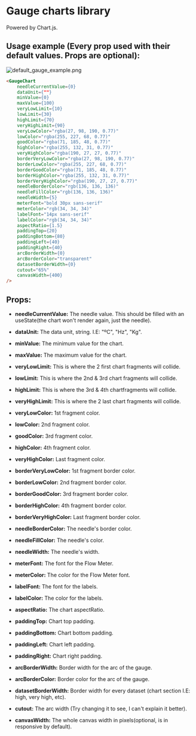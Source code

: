 # Gauge charts library
Powered by Chart.js.

## Usage example (Every prop used with their default values. Props are optional):
![default_gauge_example.png](public/default-gauge-example.png)

```html
<GaugeChart
    needleCurrentValue={0}
    dataUnit={""}
    minValue={0}
    maxValue={100}
    veryLowLimit={10}
    lowLimit={30}
    highLimit={70}
    veryHighLimit={90}
    veryLowColor="rgba(27, 98, 190, 0.77)"
    lowColor="rgba(255, 227, 68, 0.77)"
    goodColor="rgba(71, 185, 48, 0.77)"
    highColor="rgba(255, 132, 31, 0.77)"
    veryHighColor="rgba(190, 27, 27, 0.77)"
    borderVeryLowColor="rgba(27, 98, 190, 0.77)"
    borderLowColor="rgba(255, 227, 68, 0.77)"
    borderGoodColor="rgba(71, 185, 48, 0.77)"
    borderHighColor="rgba(255, 132, 31, 0.77)"
    borderVeryHighColor="rgba(190, 27, 27, 0.77)"
    needleBorderColor="rgb(136, 136, 136)"
    needleFillColor="rgb(136, 136, 136)"
    needleWidth={5}
    meterFont="bold 30px sans-serif"
    meterColor="rgb(34, 34, 34)"
    labelFont="14px sans-serif"
    labelColor="rgb(34, 34, 34)"
    aspectRatio={1.5}
    paddingTop={20}
    paddingBottom={80}
    paddingLeft={40}
    paddingRight={40}
    arcBorderWidth={0}
    arcBorderColor="transparent"
    datasetBorderWidth={0}
    cutout="65%"
    canvasWidth={400}
/>
```
## Props:
- **needleCurrentValue:** The needle value. This should be filled with an useState(the chart won't render again, just the needle).
- **dataUnit:** The data unit, string. I.E: "ºC", "Hz", "Kg".
  
- **minValue:** The minimum value for the chart.
- **maxValue:** The maximum value for the chart.
  
- **veryLowLimit:** This is where the 2 first chart fragments will collide.
- **lowLimit:** This is where the 2nd & 3rd chart fragments will collide.
- **highLimit:** This is where the 3rd & 4th chartfragments will collide.
- **veryHighLimit:** This is where the 2 last chart fragments will collide.
  
- **veryLowColor:** 1st fragment color.
- **lowColor:** 2nd fragment color.
- **goodColor:** 3rd fragment color.
- **highColor:** 4th fragment color.
- **veryHighColor:** Last fragment color.
- **borderVeryLowColor:** 1st fragment border color.
- **borderLowColor:** 2nd fragment border color.
- **borderGoodColor:** 3rd fragment border color.
- **borderHighColor:** 4th fragment border color.
- **borderVeryHighColor:** Last fragment border color.

- **needleBorderColor:** The needle's border color.
- **needleFillColor:** The needle's color.
- **needleWidth:** The needle's width.
  
- **meterFont:** The font for the Flow Meter.
- **meterColor:** The color for the Flow Meter font.

- **labelFont:** The font for the labels.
- **labelColor:** The color for the labels.

- **aspectRatio:** The chart aspectRatio.
- **paddingTop:** Chart top padding.
- **paddingBottom:** Chart bottom padding.
- **paddingLeft:** Chart left padding.
- **paddingRight:** Chart right padding.

- **arcBorderWidth:** Border width for the arc of the gauge.
- **arcBorderColor:** Border color for the arc of the gauge.
- **datasetBorderWidth:** Border width for every dataset (chart section I.E: high, very high, etc).
- **cutout:** The arc width (Try changing it to see, I can't explain it better).
- **canvasWidth:** The whole canvas width in pixels(optional, is in responsive by default).
